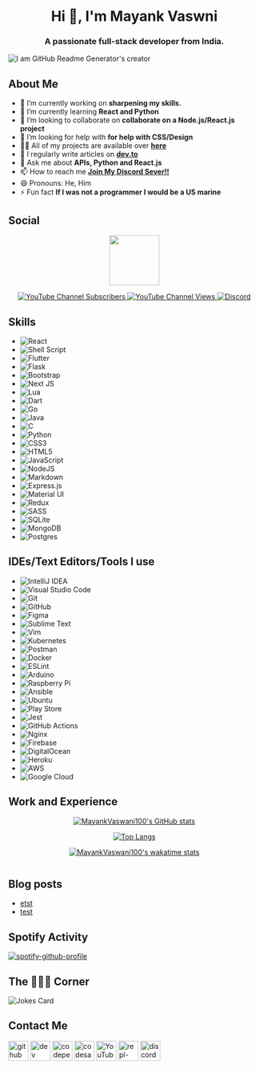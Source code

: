<h1 align="center">Hi 👋, I'm Mayank Vaswni</h1>
<h3 align="center">A passionate full-stack developer from India.</h3>

![I am GitHub Readme Generator's creator](https://github.com/MayankVaswani100/Mayankvaswani100/blob/main/github-banner.png)

## About Me

- 🔭 I’m currently working on **sharpening my skills.**
- 🌱 I’m currently learning **React and Python**
- 👯 I’m looking to collaborate on **collaborate on a Node.js/React.js project**
- 🤝 I’m looking for help with **for help with CSS/Design**
- 👨‍💻 All of my projects are available over [**here**](https://github.com/MayankVaswani100)
- 📝 I regularly write articles on [**dev.to**](https://dev.to/mayankvaswani100)
- 💬 Ask me about **APIs, Python and React.js**
- 📫 How to reach me [**Join My Discord Sever!!**](https://dev.to/mayankvaswani100)
- 😄 Pronouns: He, Him
- ⚡ Fun fact **If I was not a programmer I would be a US marine**

## Social

<p align="center">
  <img src="https://i.imgur.com/0QRyKo9.png" width="100px"/>
  <p align="center">
    <a href="https://www.youtube.com/channel/UCMIp2dIsNlKKGw4mnbptPog">
      <img alt="YouTube Channel Subscribers" src="https://img.shields.io/youtube/channel/subscribers/UCMIp2dIsNlKKGw4mnbptPog?color=red&logo=youtube&style=for-the-badge&labelColor=ce4630">
    </a>
    <a href="https://www.youtube.com/channel/UCMIp2dIsNlKKGw4mnbptPog">
      <img alt="YouTube Channel Views" src="https://img.shields.io/youtube/channel/views/UCMIp2dIsNlKKGw4mnbptPog?color=blue&label=View%20count&logo=youtube&style=for-the-badge&labelColor=0b689d">
    </a>
    <a href="https://discord.gg/FrQkeWvnku">
      <img alt="Discord" src="https://img.shields.io/discord/837968414232281119?color=7289da&label=Discord&logo=discord&style=for-the-badge">
    </a>
  </p>
</p>

## Skills

- <img alt="React" src="https://img.shields.io/badge/react-%2320232a.svg?&style=for-the-badge&logo=react&logoColor=%2361DAFB"/>
- <img alt="Shell Script" src="https://img.shields.io/badge/shell_script-%23121011.svg?&style=for-the-badge&logo=gnu-bash&logoColor=white"/>
- <img alt="Flutter" src="https://img.shields.io/badge/Flutter-%2302569B.svg?&style=for-the-badge&logo=Flutter&logoColor=white" />
- <img alt="Flask" src="https://img.shields.io/badge/flask-%23000.svg?&style=for-the-badge&logo=flask&logoColor=white"/>
- <img alt="Bootstrap" src="https://img.shields.io/badge/bootstrap-%23563D7C.svg?&style=for-the-badge&logo=bootstrap&logoColor=white"/>
- <img alt="Next JS" src="https://img.shields.io/badge/nextjs-%23000000.svg?&style=for-the-badge&logo=next.js&logoColor=white"/>
- <img alt="Lua" src="https://img.shields.io/badge/lua-%232C2D72.svg?&style=for-the-badge&logo=lua&logoColor=white"/>
- <img alt="Dart" src="https://img.shields.io/badge/dart-%230175C2.svg?&style=for-the-badge&logo=dart&logoColor=white"/>
- <img alt="Go" src="https://img.shields.io/badge/go-%2300ADD8.svg?&style=for-the-badge&logo=go&logoColor=white"/>
- <img alt="Java" src="https://img.shields.io/badge/java-%23ED8B00.svg?&style=for-the-badge&logo=java&logoColor=white"/>
- <img alt="C" src="https://img.shields.io/badge/c-%2300599C.svg?&style=for-the-badge&logo=c&logoColor=white"/>
- <img alt="Python" src="https://img.shields.io/badge/python-%2314354C.svg?&style=for-the-badge&logo=python&logoColor=white"/>
- <img alt="CSS3" src="https://img.shields.io/badge/css3-%231572B6.svg?&style=for-the-badge&logo=css3&logoColor=white"/>
- <img alt="HTML5" src="https://img.shields.io/badge/html5-%23E34F26.svg?&style=for-the-badge&logo=html5&logoColor=white"/>
- <img alt="JavaScript" src="https://img.shields.io/badge/javascript-%23323330.svg?&style=for-the-badge&logo=javascript&logoColor=%23F7DF1E"/>
- <img alt="NodeJS" src="https://img.shields.io/badge/node.js-%2343853D.svg?&style=for-the-badge&logo=node.js&logoColor=white"/>
- <img alt="Markdown" src="https://img.shields.io/badge/markdown-%23000000.svg?&style=for-the-badge&logo=markdown&logoColor=white"/>
- <img alt="Express.js" src="https://img.shields.io/badge/express.js-%23404d59.svg?&style=for-the-badge"/>
- <img alt="Material UI" src="https://img.shields.io/badge/materialui-%230081CB.svg?&style=for-the-badge&logo=material-ui&logoColor=white"/>
- <img alt="Redux" src="https://img.shields.io/badge/redux-%23593d88.svg?&style=for-the-badge&logo=redux&logoColor=white"/>
- <img alt="SASS" src="https://img.shields.io/badge/SASS-hotpink.svg?&style=for-the-badge&logo=SASS&logoColor=white"/>
- <img alt="SQLite" src ="https://img.shields.io/badge/sqlite-%2307405e.svg?&style=for-the-badge&logo=sqlite&logoColor=white"/>
- <img alt="MongoDB" src ="https://img.shields.io/badge/MongoDB-%234ea94b.svg?&style=for-the-badge&logo=mongodb&logoColor=white"/>
- <img alt="Postgres" src ="https://img.shields.io/badge/postgres-%23316192.svg?&style=for-the-badge&logo=postgresql&logoColor=white"/>

## IDEs/Text Editors/Tools I use

- <img alt="IntelliJ IDEA" src="https://img.shields.io/badge/IntelliJIDEA-000000.svg?&style=for-the-badge&logo=intellij-idea&logoColor=white"/>
- <img alt="Visual Studio Code" src="https://img.shields.io/badge/VisualStudioCode-0078d7.svg?&style=for-the-badge&logo=visual-studio-code&logoColor=white"/>
- <img alt="Git" src="https://img.shields.io/badge/git-%23F05033.svg?&style=for-the-badge&logo=git&logoColor=white"/>
- <img alt="GitHub" src="https://img.shields.io/badge/github-%23121011.svg?&style=for-the-badge&logo=github&logoColor=white"/>
- <img alt="Figma" src="https://img.shields.io/badge/figma-%23F24E1E.svg?&style=for-the-badge&logo=figma&logoColor=white"/>
- <img alt="Sublime Text" src="https://img.shields.io/badge/sublime_text-%23575757.svg?&style=for-the-badge&logo=sublime-text&logoColor=important"/>
- <img alt="Vim" src="https://img.shields.io/badge/VIM-%2311AB00.svg?&style=for-the-badge&logo=vim&logoColor=white"/>
- <img alt="Kubernetes" src="https://img.shields.io/badge/kubernetes-%23326ce5.svg?&style=for-the-badge&logo=kubernetes&logoColor=white"/>
- <img alt="Postman" src="https://img.shields.io/badge/Postman-FF6C37?style=for-the-badge&logo=postman&logoColor=red" />
- <img alt="Docker" src="https://img.shields.io/badge/docker-%230db7ed.svg?&style=for-the-badge&logo=docker&logoColor=white"/>
- <img alt="ESLint" src="https://img.shields.io/badge/ESLint-4B3263?style=for-the-badge&logo=eslint&logoColor=white" />
- <img alt="Arduino" src="https://img.shields.io/badge/-Arduino-00979D?style=for-the-badge&logo=Arduino&logoColor=white"/>
- <img alt="Raspberry Pi" src="https://img.shields.io/badge/-RaspberryPi-C51A4A?style=for-the-badge&logo=Raspberry-Pi"/>
- <img alt="Ansible" src="https://img.shields.io/badge/ansible-%231A1918.svg?&style=for-the-badge&logo=ansible&logoColor=white"/>
- <img alt="Ubuntu" src="https://img.shields.io/badge/Ubuntu-E95420?style=for-the-badge&logo=ubuntu&logoColor=white" />
- <img alt="Play Store" src="https://img.shields.io/badge/Google_Play-414141?style=for-the-badge&logo=google-play&logoColor=white" />
- <img alt="Jest" src="https://img.shields.io/badge/-jest-%23C21325?&style=for-the-badge&logo=jest&logoColor=white"/>
- <img alt="GitHub Actions" src="https://img.shields.io/badge/githubactions-%232671E5.svg?&style=for-the-badge&logo=githubactions&logoColor=white"/>
- <img alt="Nginx" src="https://img.shields.io/badge/nginx-%23009639.svg?&style=for-the-badge&logo=nginx&logoColor=white"/>
- <img alt="Firebase" src="https://img.shields.io/badge/firebase-%23039BE5.svg?&style=for-the-badge&logo=firebase"/>
- <img alt="DigitalOcean" src="https://img.shields.io/badge/DigitalOcean-%230167ff.svg?&style=for-the-badge&logo=digitalOcean&logoColor=white"/>
- <img alt="Heroku" src="https://img.shields.io/badge/heroku-%23430098.svg?&style=for-the-badge&logo=heroku&logoColor=white"/>
- <img alt="AWS" src="https://img.shields.io/badge/AWS-%23FF9900.svg?&style=for-the-badge&logo=amazon-aws&logoColor=white"/>
- <img alt="Google Cloud" src="https://img.shields.io/badge/GoogleCloud-%234285F4.svg?&style=for-the-badge&logo=google-cloud&logoColor=white"/>

<h2>Work and Experience</h2>

<p align="center">
  <a href="https://github.com/MayankVaswani100/github-readme-stats">
    <img src="https://github-readme-stats.vercel.app/api?username=MayankVaswani100&amp;theme=react&amp;show_icons=true" alt="MayankVaswani100&#39;s GitHub stats">
  </a>
</p>
<p align="center">
  <a href="https://github.com/MayankVaswani100/github-readme-stats">
    <img src="https://github-readme-stats.vercel.app/api/top-langs/?username=MayankVaswani100&amp;theme=react&amp;show_icons=true" alt="Top Langs">
  </a>
</p>
<p align="center">
  <a href="https://github.com/MayankVaswani100/github-readme-stats">
    <img src="https://github-readme-stats.vercel.app/api/wakatime?username=MayankVaswani100&amp;theme=react&amp;show_icons=true" alt="MayankVaswani100&#39;s wakatime stats">
  </a>
</p>
<p align="center">
  <img src="https://komarev.com/ghpvc/?username=MayankVaswani100&color=7BD9F6&labelcolor=20232A" alt="">
</p>

## Blog posts

<!-- BLOG-POST-LIST:START -->
- [etst](https://dev.to/mayankvaswani100/etst-3j3k)
- [test](https://dev.to/mayankvaswani100/test-4k77)
<!-- BLOG-POST-LIST:END -->

## Spotify Activity

[![spotify-github-profile](https://spotify-github-profile.vercel.app/api/view?uid=r23vu010zt0x9yb5p2903243w&cover_image=true&theme=default)](https://spotify-github-profile.vercel.app/api/view?uid=r23vu010zt0x9yb5p2903243w&redirect=true)

## The 🤣😂😆 Corner

<img src="https://readme-jokes.vercel.app/api" alt="Jokes Card" theme="random"/>

## Contact Me

[<img src='https://cdn.jsdelivr.net/npm/simple-icons@3.0.1/icons/github.svg' alt='github' height='40'>](https://github.com/MayankVaswani100) [<img src='https://cdn.jsdelivr.net/npm/simple-icons@3.0.1/icons/dev-dot-to.svg' alt='dev' height='40'>](https://dev.to/mayankvaswani100) [<img src='https://cdn.jsdelivr.net/npm/simple-icons@3.0.1/icons/codepen.svg' alt='codepen' height='40'>](https://codepen.io/MayankVaswani100) [<img src='https://cdn.jsdelivr.net/npm/simple-icons@3.0.1/icons/codesandbox.svg' alt='codesandbox' height='40'>](https://codesandbox.io/u/MayankVaswani100) [<img src='https://cdn.jsdelivr.net/npm/simple-icons@3.0.1/icons/youtube.svg' alt='YouTube' height='40'>](https://www.youtube.com/channel/UCMIp2dIsNlKKGw4mnbptPog) [<img src='https://cdn.jsdelivr.net/npm/simple-icons@3.0.1/icons/repl-dot-it.svg' alt='repl-dot-it' height='40'>](https://replit.com/@MayankVaswa) [<img src='https://cdn.jsdelivr.net/npm/simple-icons@3.0.1/icons/discord.svg' alt='discord' height='40'>](https://discord.gg/nZTfXVkwg7)
